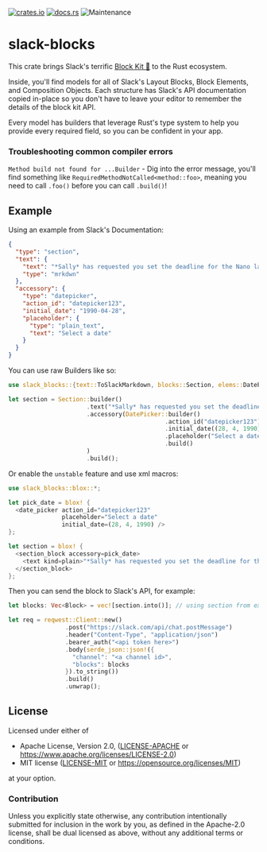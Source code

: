 [![crates.io](https://img.shields.io/crates/v/slack-blocks.svg)](https://crates.io/crates/slack-blocks)
[![docs.rs](https://docs.rs/slack-blocks/badge.svg)](https://docs.rs/slack-blocks/latest)
![Maintenance](https://img.shields.io/badge/maintenance-activly--developed-brightgreen.svg)

# slack-blocks

This crate brings Slack's terrific [Block Kit 🔗] to
the Rust ecosystem.

Inside, you'll find models for all of Slack's Layout Blocks,
Block Elements, and Composition Objects. Each structure has Slack's API
documentation copied in-place so you don't have to leave your editor to
remember the details of the block kit API.

Every model has builders that leverage Rust's type system
to help you provide every required field, so you can be confident in your app.

### Troubleshooting common compiler errors
`Method build not found for ...Builder` - Dig into the error message,
you'll find something like `RequiredMethodNotCalled<method::foo>`,
meaning you need to call `.foo()` before you can call `.build()`!

## Example
Using an example from Slack's Documentation:
```json
{
  "type": "section",
  "text": {
    "text": "*Sally* has requested you set the deadline for the Nano launch project",
    "type": "mrkdwn"
  },
  "accessory": {
    "type": "datepicker",
    "action_id": "datepicker123",
    "initial_date": "1990-04-28",
    "placeholder": {
      "type": "plain_text",
      "text": "Select a date"
    }
  }
}
```

You can use raw Builders like so:
```rust
use slack_blocks::{text::ToSlackMarkdown, blocks::Section, elems::DatePicker};

let section = Section::builder()
                      .text("*Sally* has requested you set the deadline for the Nano launch project".markdown())
                      .accessory(DatePicker::builder()
                                            .action_id("datepicker123")
                                            .initial_date((28, 4, 1990))
                                            .placeholder("Select a date")
                                            .build()
                      )
                      .build();
```

Or enable the `unstable` feature and use xml macros:
```rust
use slack_blocks::blox::*;

let pick_date = blox! {
  <date_picker action_id="datepicker123"
               placeholder="Select a date"
               initial_date=(28, 4, 1990) />
};

let section = blox! {
  <section_block accessory=pick_date>
    <text kind=plain>"*Sally* has requested you set the deadline for the Nano launch project"</text>
  </section_block>
};
```

Then you can send the block to Slack's API, for example:

```rust
let blocks: Vec<Block> = vec![section.into()]; // using section from examples above

let req = reqwest::Client::new()
                .post("https://slack.com/api/chat.postMessage")
                .header("Content-Type", "application/json")
                .bearer_auth("<api token here>")
                .body(serde_json::json!({
                  "channel": "<a channel id>",
                  "blocks": blocks
                }).to_string())
                .build()
                .unwrap();
```

[Block Kit 🔗]: https://api.slack.com/block-kit
[`cargo-make`]: https://github.com/sagiegurari/cargo-make/
[issues]: https://github.com/cakekindel/slack-blocks-rs/issues/
[Conventional Commits]: https://www.conventionalcommits.org/en/v1.0.0/

## License

Licensed under either of

* Apache License, Version 2.0, ([LICENSE-APACHE](LICENSE-APACHE) or https://www.apache.org/licenses/LICENSE-2.0)
* MIT license ([LICENSE-MIT](LICENSE-MIT) or https://opensource.org/licenses/MIT)

at your option.

### Contribution

Unless you explicitly state otherwise, any contribution intentionally
submitted for inclusion in the work by you, as defined in the Apache-2.0
license, shall be dual licensed as above, without any additional terms or
conditions.
